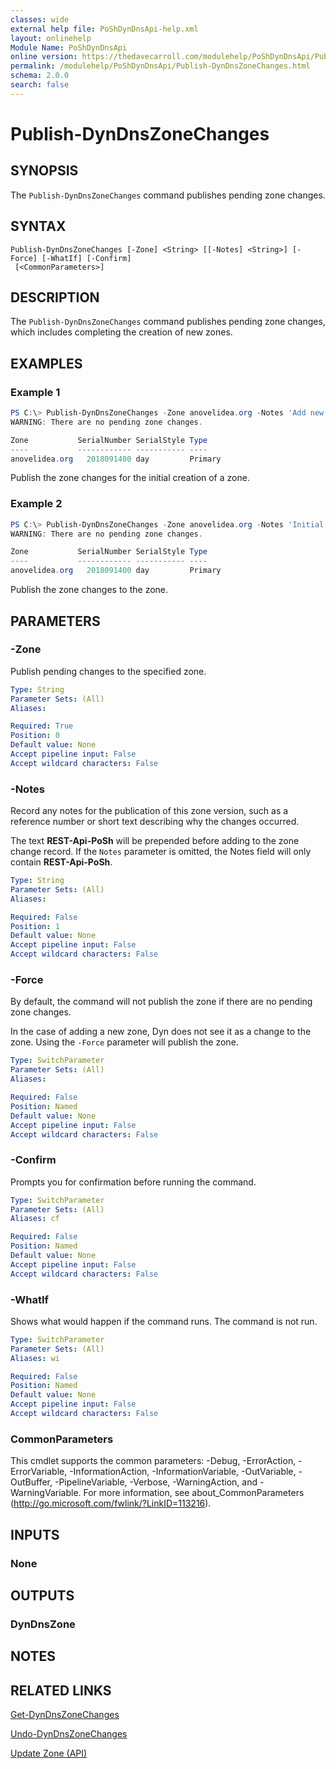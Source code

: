 ```yaml
---
classes: wide
external help file: PoShDynDnsApi-help.xml
layout: onlinehelp
Module Name: PoShDynDnsApi
online version: https://thedavecarroll.com/modulehelp/PoShDynDnsApi/Publish-DynDnsZoneChanges.html
permalink: /modulehelp/PoShDynDnsApi/Publish-DynDnsZoneChanges.html
schema: 2.0.0
search: false
---
```


# Publish-DynDnsZoneChanges

## SYNOPSIS
The `Publish-DynDnsZoneChanges` command publishes pending zone changes.

## SYNTAX

```
Publish-DynDnsZoneChanges [-Zone] <String> [[-Notes] <String>] [-Force] [-WhatIf] [-Confirm]
 [<CommonParameters>]
```

## DESCRIPTION
The `Publish-DynDnsZoneChanges` command publishes pending zone changes, which includes completing the creation of new zones.

## EXAMPLES

### Example 1
```powershell
PS C:\> Publish-DynDnsZoneChanges -Zone anovelidea.org -Notes 'Add new record to zone.' -Force -Confirm:$false
WARNING: There are no pending zone changes.

Zone           SerialNumber SerialStyle Type
----           ------------ ----------- ----
anovelidea.org   2018091400 day         Primary
```

Publish the zone changes for the initial creation of a zone.

### Example 2
```powershell
PS C:\> Publish-DynDnsZoneChanges -Zone anovelidea.org -Notes 'Initial creation of zone.' -Force -Confirm:$false
WARNING: There are no pending zone changes.

Zone           SerialNumber SerialStyle Type
----           ------------ ----------- ----
anovelidea.org   2018091400 day         Primary
```

Publish the zone changes to the zone.

## PARAMETERS

### -Zone
Publish pending changes to the specified zone.

```yaml
Type: String
Parameter Sets: (All)
Aliases:

Required: True
Position: 0
Default value: None
Accept pipeline input: False
Accept wildcard characters: False
```

### -Notes
Record any notes for the publication of this zone version, such as a reference number or short text describing why the
changes occurred.

The text **REST-Api-PoSh** will be prepended before adding to the zone change record. If the `Notes` parameter is
omitted, the Notes field will only contain **REST-Api-PoSh**.

```yaml
Type: String
Parameter Sets: (All)
Aliases:

Required: False
Position: 1
Default value: None
Accept pipeline input: False
Accept wildcard characters: False
```

### -Force
By default, the command will not publish the zone if there are no pending zone changes.

In the case of adding a new zone, Dyn does not see it as a change to the zone. Using the `-Force` parameter will publish
the zone.

```yaml
Type: SwitchParameter
Parameter Sets: (All)
Aliases:

Required: False
Position: Named
Default value: None
Accept pipeline input: False
Accept wildcard characters: False
```

### -Confirm
Prompts you for confirmation before running the command.

```yaml
Type: SwitchParameter
Parameter Sets: (All)
Aliases: cf

Required: False
Position: Named
Default value: None
Accept pipeline input: False
Accept wildcard characters: False
```

### -WhatIf
Shows what would happen if the command runs. The command is not run.

```yaml
Type: SwitchParameter
Parameter Sets: (All)
Aliases: wi

Required: False
Position: Named
Default value: None
Accept pipeline input: False
Accept wildcard characters: False
```

### CommonParameters
This cmdlet supports the common parameters: -Debug, -ErrorAction, -ErrorVariable, -InformationAction, -InformationVariable, -OutVariable, -OutBuffer, -PipelineVariable, -Verbose, -WarningAction, and -WarningVariable. For more information, see about_CommonParameters (http://go.microsoft.com/fwlink/?LinkID=113216).

## INPUTS

### None

## OUTPUTS

### DynDnsZone

## NOTES

## RELATED LINKS

[Get-DynDnsZoneChanges](https://thedavecarroll.com/modulehelp/PoShDynDnsApi/Get-DynDnsZoneChanges.html)

[Undo-DynDnsZoneChanges](https://thedavecarroll.com/modulehelp/PoShDynDnsApi/Undo-DynDnsZoneChanges.html)

[Update Zone (API)](https://help.dyn.com/update-zone-api/)